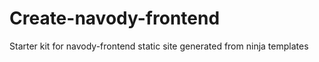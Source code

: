 # Create-navody-frontend

Starter kit for navody-frontend static site generated from ninja templates


